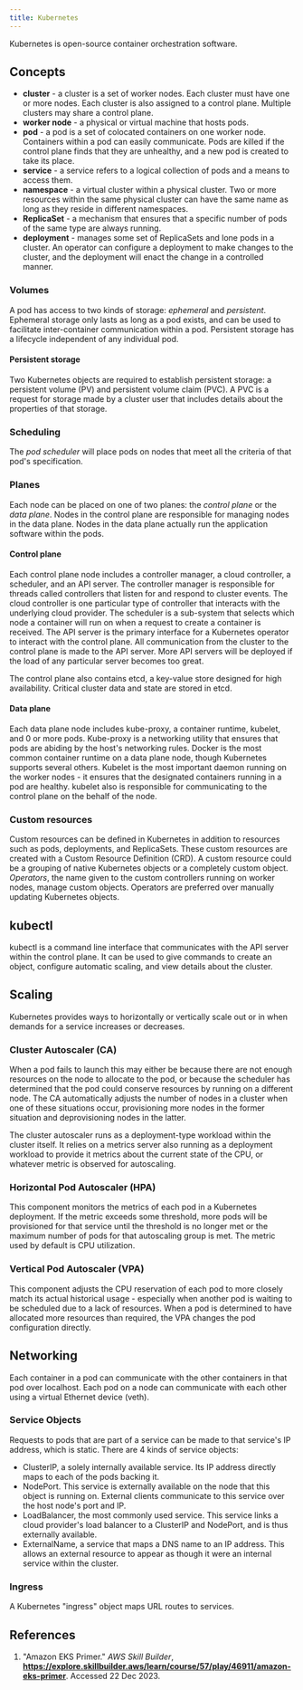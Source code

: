 ```yaml
---
title: Kubernetes
---
```

Kubernetes is open-source container orchestration software.

## Concepts

- **cluster** - a cluster is a set of worker nodes. Each cluster must have one or more nodes. Each cluster is also assigned to a control plane. Multiple clusters may share a control plane.
- **worker node** - a physical or virtual machine that hosts pods.
- **pod** - a pod is a set of colocated containers on one worker node. Containers within a pod can easily communicate. Pods are killed if the control plane finds that they are unhealthy, and a new pod is created to take its place.
- **service** - a service refers to a logical collection of pods and a means to access them.
- **namespace** - a virtual cluster within a physical cluster. Two or more resources within the same physical cluster can have the same name as long as they reside in different namespaces.
- **ReplicaSet** - a mechanism that ensures that a specific number of pods of the same type are always running.
- **deployment** - manages some set of ReplicaSets and lone pods in a cluster. An operator can configure a deployment to make changes to the cluster, and the deployment will enact the change in a controlled manner.

### Volumes

A pod has access to two kinds of storage: *ephemeral* and *persistent*. Ephemeral storage only lasts as long as a pod exists, and can be used to facilitate inter-container communication within a pod. Persistent storage has a lifecycle independent of any individual pod.

#### Persistent storage

Two Kubernetes objects are required to establish persistent storage: a persistent volume (PV) and persistent volume claim (PVC). A PVC is a request for storage made by a cluster user that includes details about the properties of that storage.

### Scheduling

The *pod scheduler* will place pods on nodes that meet all the criteria of that pod's specification.

### Planes

Each node can be placed on one of two planes: the *control plane* or the *data plane*. Nodes in the control plane are responsible for managing nodes in the data plane. Nodes in the data plane actually run the application software within the pods.

#### Control plane

Each control plane node includes a controller manager, a cloud controller, a scheduler, and an API server. The controller manager is responsible for threads called controllers that listen for and respond to cluster events. The cloud controller is one particular type of controller that interacts with the underlying cloud provider. The scheduler is a sub-system that selects which node a container will run on when a request to create a container is received. The API server is the primary interface for a Kubernetes operator to interact with the control plane. All communication from the cluster to the control plane is made to the API server. More API servers will be deployed if the load of any particular server becomes too great.

The control plane also contains etcd, a key-value store designed for high availability. Critical cluster data and state are stored in etcd.

#### Data plane

Each data plane node includes kube-proxy, a container runtime, kubelet, and 0 or more pods. Kube-proxy is a networking utility that ensures that pods are abiding by the host's networking rules. Docker is the most common container runtime on a data plane node, though Kubernetes supports several others. Kubelet is the most important daemon running on the worker nodes - it ensures that the designated containers running in a pod are healthy. kubelet also is responsible for communicating to the control plane on the behalf of the node.

### Custom resources

Custom resources can be defined in Kubernetes in addition to resources such as pods, deployments, and ReplicaSets. These custom resources are created with a Custom Resource Definition (CRD). A custom resource could be a grouping of native Kubernetes objects or a completely custom object. *Operators*, the name given to the custom controllers running on worker nodes, manage custom objects. Operators are preferred over manually updating Kubernetes objects.

## kubectl

kubectl is a command line interface that communicates with the API server within the control plane. It can be used to give commands to create an object, configure automatic scaling, and view details about the cluster.

## Scaling

Kubernetes provides ways to horizontally or vertically scale out or in when demands for a service increases or decreases.

### Cluster Autoscaler (CA)

When a pod fails to launch this may either be because there are not enough resources on the node to allocate to the pod, or because the scheduler has determined that the pod could conserve resources by running on a different node. The CA automatically adjusts the number of nodes in a cluster when one of these situations occur, provisioning more nodes in the former situation and deprovisioning nodes in the latter.

The cluster autoscaler runs as a deployment-type workload within the cluster itself. It relies on a metrics server also running as a deployment workload to provide it metrics about the current state of the CPU, or whatever metric is observed for autoscaling.

### Horizontal Pod Autoscaler (HPA)

This component monitors the metrics of each pod in a Kubernetes deployment. If the metric exceeds some threshold, more pods will be provisioned for that service until the threshold is no longer met or the maximum number of pods for that autoscaling group is met. The metric used by default is CPU utilization.

### Vertical Pod Autoscaler (VPA)

This component adjusts the CPU reservation of each pod to more closely match its actual historical usage - especially when another pod is waiting to be scheduled due to a lack of resources. When a pod is determined to have allocated more resources than required, the VPA changes the pod configuration directly.

## Networking

Each container in a pod can communicate with the other containers in that pod over localhost. Each pod on a node can communicate with each other using a virtual Ethernet device (veth).

### Service Objects

Requests to pods that are part of a service can be made to that service's IP address, which is static. There are 4 kinds of service objects:

- ClusterIP, a solely internally available service. Its IP address directly maps to each of the pods backing it.
- NodePort. This service is externally available on the node that this object is running on. External clients communicate to this service over the host node's port and IP.
- LoadBalancer, the most commonly used service. This service links a cloud provider's load balancer to a ClusterIP and NodePort, and is thus externally available.
- ExternalName, a service that maps a DNS name to an IP address. This allows an external resource to appear as though it were an internal service within the cluster.

### Ingress

A Kubernetes "ingress" object maps URL routes to services.

## References

1. "Amazon EKS Primer." *AWS Skill Builder*, **<https://explore.skillbuilder.aws/learn/course/57/play/46911/amazon-eks-primer>**. Accessed 22 Dec 2023.
